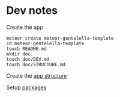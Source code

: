 # Dev notes

Create the app

```
meteor create meteor-gentelella-template
cd meteor-gentelella-template
touch README.md
mkdir doc
touch doc/DEV.md
touch doc/STRUCTURE.md
```

Create the [app structure](STRUCTURE.md)

Setup [packages](PACKAGES.md)
